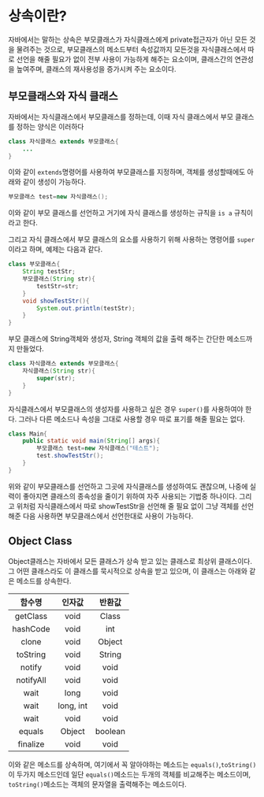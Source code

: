 # 상속이란?

자바에서는 말하는 상속은 부모클래스가 자식클래스에게 private접근자가 아닌 모든 것을 물려주는 것으로, 부모클래스의 메소드부터 속성값까지 모든것을 자식클래스에서 따로 선언을 해줄 필요가 없이 전부 사용이 가능하게 해주는 요소이며, 클래스간의 연관성을 높여주며, 클래스의 재사용성을 증가시켜 주는 요소이다.

## 부모클래스와 자식 클래스

자바에서는 자식클래스에서 부모클래스를 정하는데, 이때 자식 클래스에서 부모 클래스를 정하는 양식은 이러하다
```java
class 자식클래스 extends 부모클래스{
    ...
}
```
이와 같이 ```extends```명령어를 사용하여 부모클래스를 지정하며, 객체를 생성할때에도 아래와 같이 생성이 가능하다.
```java
부모클래스 test=new 자식클래스();
```
이와 같이 부모 클래스를 선언하고 거기에 자식 클래스를 생성하는 규칙을 ```is a``` 규칙이라고 한다.

그리고 자식 클래스에서 부모 클래스의 요소를 사용하기 위해 사용하는 명령어를 ```super```이라고 하며, 예제는 다음과 같다.
```java
class 부모클래스{
    String testStr;
    부모클래스(String str){
        testStr=str;
    }
    void showTestStr(){
        System.out.println(testStr);
    }
}
```
부모 클래스에 String객체와 생성자, String 객체의 값을 출력 해주는 간단한 메소드까지 만들었다.
```java
class 자식클래스 extends 부모클래스{
    자식클래스(String str){
        super(str);
    }
}
```
자식클래스에서 부모클래스의 생성자를 사용하고 싶은 경우 ```super()```를 사용하여야 한다. 그러나 다른 메소드나 속성을 그대로 사용할 경우 따로 표기를 해줄 필요는 없다.
```java
class Main{
    public static void main(String[] args){
        부모클래스 test=new 자식클래스("테스트");
        test.showTestStr();
    }
}
```
위와 같이 부모클래스를 선언하고 그곳에 자식클래스를 생성하여도 괜찮으며, 나중에 실력이 좋아지면 클래스의 종속성을 줄이기 위하여 자주 사용되는 기법중 하나이다. 그리고 위처럼 자식클래스에서 따로 showTestStr을 선언해 줄 필요 없이 그냥 객체를 선언해준 다음 사용하면 부모클래스에서 선언한대로 사용이 가능하다.

## Object Class

Object클래스는 자바에서 모든 클래스가 상속 받고 있는 클래스로 최상위 클래스이다. 그 어떤 클래스라도 이 클래스를 묵시적으로 상속을 받고 있으며, 이 클래스는 아래와 같은 메소드를 상속한다.

|함수명|인자값|반환값|
|:----:|:----:|:----:|
|getClass|void|Class|
|hashCode|void|int|
|clone|void|Object|
|toString|void|String|
|notify|void|void|
|notifyAll|void|void|
|wait|long|void|
|wait|long, int|void|
|wait|void|void|
|equals|Object|boolean|
|finalize|void|void|

이와 같은 메소드를 상속하며, 여기에서 꼭 알아야하는 메소드는 ```equals()```,```toString()```이 두가지 메소드인데 일단 ```equals()```메소드는 두개의 객체를 비교해주는 메소드이며, ```toString()```메소드는 객체의 문자열을 출력해주는 메소드이다.